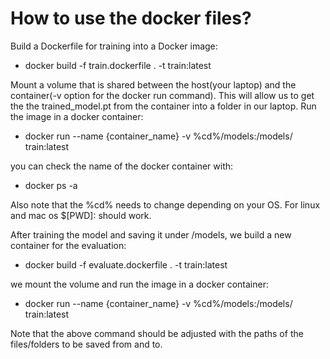 # How to use the docker files?

Build a Dockerfile for training into a Docker image:

- docker build -f train.dockerfile . -t train:latest

Mount a volume that is shared between the host(your laptop) and the container(-v option for the docker run command). This will allow us to get the the trained_model.pt from the container into a folder in our laptop. Run the image in a docker container:

- docker run --name {container_name} -v %cd%/models:/models/ train:latest

you can check the name of the docker container with:
 - docker ps -a

Also note that the %cd% needs to change depending on your OS. For linux and mac os $[PWD]: should work.


After training the model and saving it under /models, we build a new container for the evaluation:

- docker build -f evaluate.dockerfile . -t train:latest

we mount the volume and run the image in a docker container:

- docker run --name {container_name} -v %cd%/models:/models/ train:latest

Note that the above command should be adjusted with the paths of the files/folders to be saved from and to.